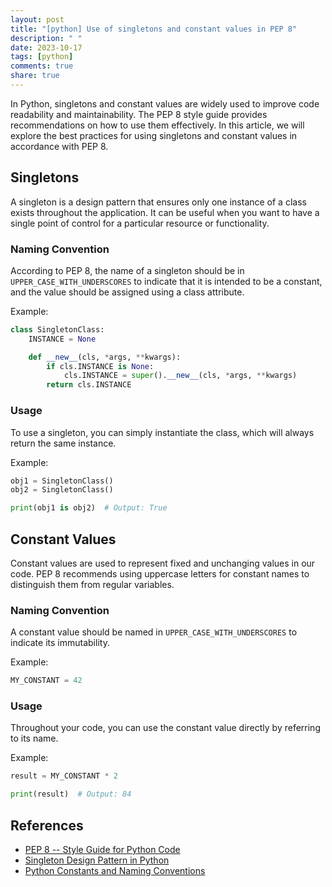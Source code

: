 ```yaml
---
layout: post
title: "[python] Use of singletons and constant values in PEP 8"
description: " "
date: 2023-10-17
tags: [python]
comments: true
share: true
---
```


In Python, singletons and constant values are widely used to improve code readability and maintainability. The PEP 8 style guide provides recommendations on how to use them effectively. In this article, we will explore the best practices for using singletons and constant values in accordance with PEP 8.

## Singletons

A singleton is a design pattern that ensures only one instance of a class exists throughout the application. It can be useful when you want to have a single point of control for a particular resource or functionality.

### Naming Convention

According to PEP 8, the name of a singleton should be in `UPPER_CASE_WITH_UNDERSCORES` to indicate that it is intended to be a constant, and the value should be assigned using a class attribute.

Example:

```python
class SingletonClass:
    INSTANCE = None

    def __new__(cls, *args, **kwargs):
        if cls.INSTANCE is None:
            cls.INSTANCE = super().__new__(cls, *args, **kwargs)
        return cls.INSTANCE
```

### Usage

To use a singleton, you can simply instantiate the class, which will always return the same instance.

Example:

```python
obj1 = SingletonClass()
obj2 = SingletonClass()

print(obj1 is obj2)  # Output: True
```

## Constant Values

Constant values are used to represent fixed and unchanging values in our code. PEP 8 recommends using uppercase letters for constant names to distinguish them from regular variables.

### Naming Convention

A constant value should be named in `UPPER_CASE_WITH_UNDERSCORES` to indicate its immutability.

Example:

```python
MY_CONSTANT = 42
```

### Usage

Throughout your code, you can use the constant value directly by referring to its name.

Example:

```python
result = MY_CONSTANT * 2

print(result)  # Output: 84
```

## References

- [PEP 8 -- Style Guide for Python Code](https://www.python.org/dev/peps/pep-0008/)
- [Singleton Design Pattern in Python](https://refactoring.guru/design-patterns/singleton/python)
- [Python Constants and Naming Conventions](https://stackoverflow.com/questions/15981042/python-constants-and-naming-conventions)